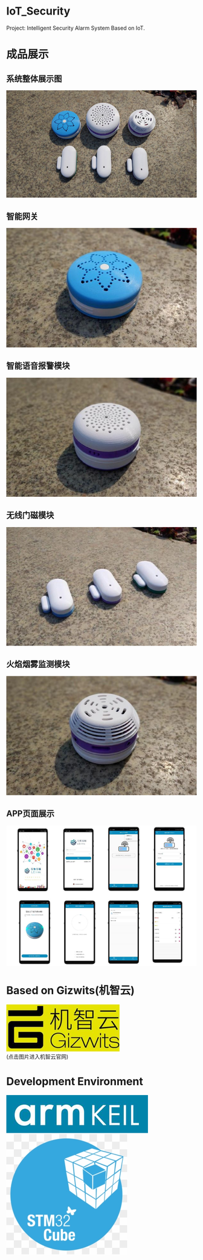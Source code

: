 # IoT_Security
 Project: Intelligent Security Alarm System Based on IoT.
# 成品展示
## 系统整体展示图
![](Photo/Photo2.jpg)
## 智能网关
![](Photo/Photo-网关.jpg)
## 智能语音报警模块
![](Photo/Photo-语音报警器.jpg)
## 无线门磁模块
![](Photo/Photo-无线门磁.jpg)
## 火焰烟雾监测模块
![](Photo/Photo-气体监控模块.jpg)
## APP页面展示
![](Photo/Photo4.jpg)
# Based on Gizwits(机智云)
[![](Photo/Gizwits.jpg)](http://www.gizwits.com/)  
(点击图片进入机智云官网)
# Development Environment
[![](Photo/keil.jpg)](http://www.keil.com/)
[![](Photo/stm32cubemx.png)](https://www.st.com/zh/development-tools/stm32cubemx.html)



